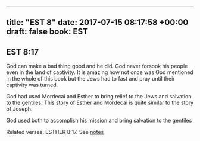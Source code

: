 
---
title: "EST 8"
date: 2017-07-15 08:17:58 +00:00
draft: false
book: EST
---

## EST 8:17

God can make a bad thing good and he did. God never forsook his people even in the land of captivity. It is amazing how not once was God mentioned in the whole of this book but the Jews had to fast and pray until their captivity was turned.

God had used Mordecai and Esther to bring relief to the Jews and salvation to the gentiles. This story of Esther and Mordecai is quite similar to the story of Joseph.

God used both to accomplish his mission and bring salvation to the gentiles

Related verses: ESTHER 8:17. See [notes](https://my.bible.com/notes/2679746516507942999)

